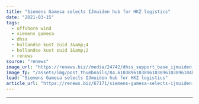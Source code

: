 ```yaml
---
title: "Siemens Gamesa selects IJmuiden hub for HKZ logistics"
date: "2021-03-15"
tags: 
  - offshore wind
  - siemens gamesa
  - dhss
  - hollandse kust zuid 3&amp;4
  - hollandse kust zuid 1&amp;2
  - renews
source: "renews"
image_url: "https://renews.biz//media/24742/dhss_support_base_ijmuiden_credit_dhss.jpeg?mode=crop&width=770&heightratio=0.6103896103896103896103896104&slimmage=true"
image_fp: "/assets/img/post_thumbnails/84.6103896103896103896103896104&slimmage=true"
lead: "Siemens Gamesa selects IJmuiden hub for HKZ logistics"
article_url: "https://renews.biz/67171/siemens-gamesa-selects-ijmuiden-hub-for-hkz-logistics/"
---
```


---
